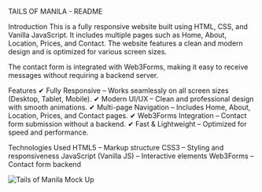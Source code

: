TAILS OF MANILA - README

Introduction
This is a fully responsive website built using HTML, CSS, and Vanilla JavaScript. It includes multiple pages such as Home, About, Location, Prices, and Contact. The website features a clean and modern design and is optimized for various screen sizes.

The contact form is integrated with Web3Forms, making it easy to receive messages without requiring a backend server.

Features
✔ Fully Responsive – Works seamlessly on all screen sizes (Desktop, Tablet, Mobile).
✔ Modern UI/UX – Clean and professional design with smooth animations.
✔ Multi-page Navigation – Includes Home, About, Location, Prices, and Contact pages.
✔ Web3Forms Integration – Contact form submission without a backend.
✔ Fast & Lightweight – Optimized for speed and performance.

Technologies Used
HTML5 – Markup structure
CSS3 – Styling and responsiveness
JavaScript (Vanilla JS) – Interactive elements
Web3Forms – Contact form backend

![Tails of Manila Mock Up](https://github.com/user-attachments/assets/a6e2729b-a1aa-4d1e-9977-c49055ec332c)
